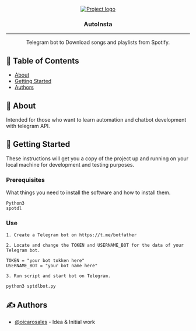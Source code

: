 <p align="center">
  <a href="" rel="noopener">
 <img src="https://img.icons8.com/color/96/000000/spotify--v3.png" alt="Project logo"></a>
</p>

<h3 align="center">AutoInsta</h3>

<div align="center">

<!-- [![Status](https://img.shields.io/badge/status-active-success.svg)]()
[![GitHub Issues](https://img.shields.io/github/issues/kylelobo/The-Documentation-Compendium.svg)](https://github.com/kylelobo/The-Documentation-Compendium/issues)
[![GitHub Pull Requests](https://img.shields.io/github/issues-pr/kylelobo/The-Documentation-Compendium.svg)](https://github.com/kylelobo/The-Documentation-Compendium/pulls)
[![License](https://img.shields.io/badge/license-MIT-blue.svg)](/LICENSE) -->

</div>

---

<p align="center"> Telegram bot to Download songs and playlists from Spotify.
    <br> 
</p>

## 📝 Table of Contents

- [About](#about)
- [Getting Started](#getting_started)
- [Authors](#authors)

## 🧐 About <a name = "about"></a>

Intended for those who want to learn automation and chatbot development with telegram API.

## 🏁 Getting Started <a name = "getting_started"></a>

These instructions will get you a copy of the project up and running on your local machine for development and testing purposes.

### Prerequisites

What things you need to install the software and how to install them.

```
Python3
spotdl

```

### Use

```
1. Create a Telegram bot on https://t.me/botfather 

```


```
2. Locate and change the TOKEN and USERNAME_BOT for the data of your Telegram bot.

```

```
TOKEN = "your bot tokken here"
USERNAME_BOT = "your bot name here"

```

```
3. Run script and start bot on Telegram.

```

```
python3 sptdlbot.py

```

## ✍️ Authors <a name = "authors"></a>

- [@oicarosales](https://github.com/oicarosales) - Idea & Initial work
